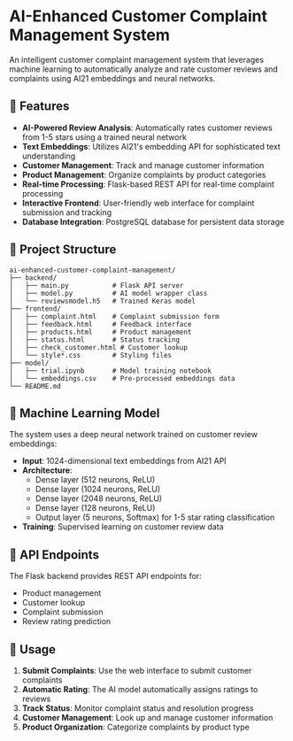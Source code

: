 # AI-Enhanced Customer Complaint Management System

An intelligent customer complaint management system that leverages machine learning to automatically analyze and rate customer reviews and complaints using AI21 embeddings and neural networks.

## 🚀 Features

- **AI-Powered Review Analysis**: Automatically rates customer reviews from 1-5 stars using a trained neural network
- **Text Embeddings**: Utilizes AI21's embedding API for sophisticated text understanding
- **Customer Management**: Track and manage customer information
- **Product Management**: Organize complaints by product categories
- **Real-time Processing**: Flask-based REST API for real-time complaint processing
- **Interactive Frontend**: User-friendly web interface for complaint submission and tracking
- **Database Integration**: PostgreSQL database for persistent data storage

## 📁 Project Structure

```
ai-enhanced-customer-complaint-management/
├── backend/
│   ├── main.py           # Flask API server
│   ├── model.py          # AI model wrapper class
│   └── reviewsmodel.h5   # Trained Keras model
├── frontend/
│   ├── complaint.html    # Complaint submission form
│   ├── feedback.html     # Feedback interface
│   ├── products.html     # Product management
│   ├── status.html       # Status tracking
│   ├── check_customer.html # Customer lookup
│   └── style*.css        # Styling files
├── model/
│   ├── trial.ipynb       # Model training notebook
│   └── embeddings.csv    # Pre-processed embeddings data
└── README.md
```

## 🧠 Machine Learning Model

The system uses a deep neural network trained on customer review embeddings:

- **Input**: 1024-dimensional text embeddings from AI21 API
- **Architecture**: 
  - Dense layer (512 neurons, ReLU)
  - Dense layer (1024 neurons, ReLU)
  - Dense layer (2048 neurons, ReLU)
  - Dense layer (128 neurons, ReLU)
  - Output layer (5 neurons, Softmax) for 1-5 star rating classification
- **Training**: Supervised learning on customer review data


## 🔧 API Endpoints

The Flask backend provides REST API endpoints for:
- Product management
- Customer lookup
- Complaint submission
- Review rating prediction

## 🎯 Usage

1. **Submit Complaints**: Use the web interface to submit customer complaints
2. **Automatic Rating**: The AI model automatically assigns ratings to reviews
3. **Track Status**: Monitor complaint status and resolution progress
4. **Customer Management**: Look up and manage customer information
5. **Product Organization**: Categorize complaints by product type
